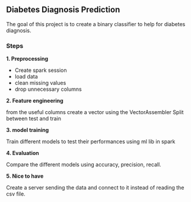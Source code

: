 ## Diabetes Diagnosis Prediction

The goal of this project is to create a binary classifier to help for diabetes diagnosis.

### Steps

**1. Preprocessing**

- Create spark session
- load data
- clean missing values
- drop unnecessary columns

**2. Feature engineering**

from the useful columns create a vector using the VectorAssembler
Split between test and train 

**3. model training**

Train different models to test their performances using ml lib in spark

**4. Evaluation**

Compare the different models using accuracy, precision, recall.


**5. Nice to have**

Create a server sending the data and connect to it instead of reading the csv file.
